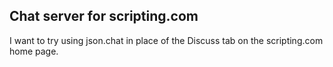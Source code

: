 ## Chat server for scripting.com

I want to try using json.chat in place of the Discuss tab on the scripting.com home page.

